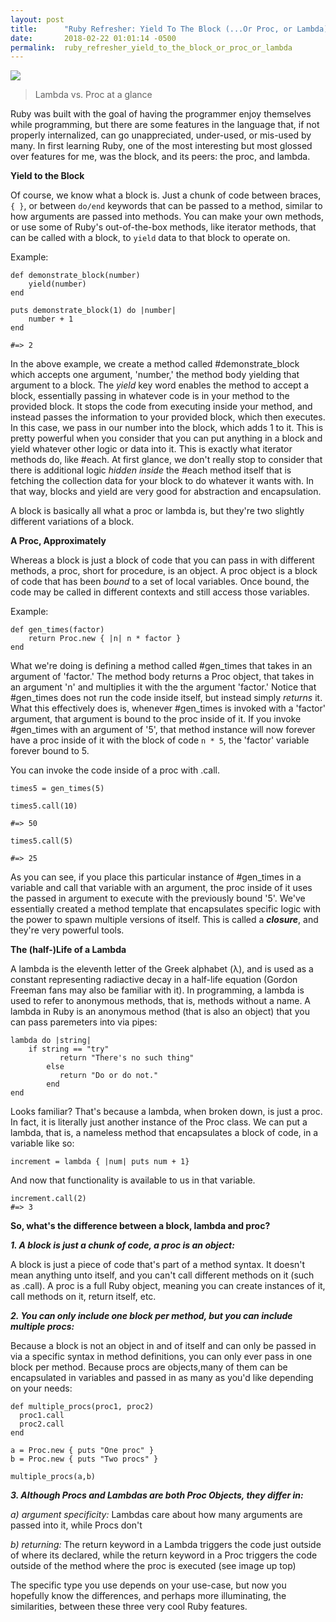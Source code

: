 ```yaml
---
layout: post
title:      "Ruby Refresher: Yield To The Block (...Or Proc, or Lambda)"
date:       2018-02-22 01:01:14 -0500
permalink:  ruby_refresher_yield_to_the_block_or_proc_or_lambda
---
```



![](http://i.imgur.com/mLY2X1y.png!)
> Lambda vs. Proc at a glance


Ruby was built with the goal of having the programmer enjoy themselves while programming, but there are some features in the language that, if not properly internalized, can go unappreciated, under-used, or mis-used by many. In first learning Ruby, one of the most interesting but most glossed over features for me, was the block, and its peers: the proc, and lambda.

**Yield to the Block**

Of course, we know what a block is. Just a chunk of code between braces, ``{ }``, or between ``do/end`` keywords that can be passed to a method, similar to how arguments are passed into methods. You can make your own methods, or use some of Ruby's out-of-the-box methods, like iterator methods, that can be called with a block, to ```yield``` data to that block to operate on.

Example:

```
def demonstrate_block(number)
    yield(number)
end

puts demonstrate_block(1) do |number| 
    number + 1
end 

#=> 2
```

In the above example, we create a method called #demonstrate_block which accepts one argument, 'number,' the method body yielding that argument to a block. The *yield* key word enables the method to accept a block, essentially passing in whatever code is in your method to the provided block. It stops the code from executing inside your method, and instead passes the information to your provided block, which then executes. In this case, we pass in our number into the block, which adds 1 to it. This is pretty powerful when you consider that you can put anything in a block and yield whatever other logic or data into it. This is exactly what iterator methods do, like #each. At first glance, we don't really stop to consider that there is additional logic *hidden inside* the #each method itself that is fetching the collection data for your block to do whatever it wants with. In that way, blocks and yield are very good for abstraction and encapsulation. 

A block is basically all what a proc or lambda is, but they're two slightly different variations of a block.

**A Proc, Approximately**

Whereas a block is just a block of code that you can pass in with different methods, a proc, short for procedure, is an object. A proc object is a block of code that has been *bound* to a set of local variables. Once bound, the code may be called in different contexts and still access those variables. 

Example:

```
def gen_times(factor)
    return Proc.new { |n| n * factor }
end
```

What we're doing is defining a method called #gen_times that takes in an argument of 'factor.' The method body returns a Proc object, that takes in an argument 'n' and multiplies it with the the argument 'factor.' Notice that #gen_times does not run the code inside itself, but instead simply *returns* it. What this effectively does is, whenever #gen_times is invoked with a 'factor' argument, that argument is bound to the proc inside of it. If you invoke #gen_times with an argument of '5', that method instance will now forever have a proc inside of it with the block of code ```n * 5```, the 'factor' variable forever bound to 5. 

You can invoke the code inside of a proc with .call.

```
times5 = gen_times(5)

times5.call(10) 

#=> 50

times5.call(5)

#=> 25
```

As you can see, if you place this particular instance of #gen_times in a variable and call that variable with an argument, the proc inside of it uses the passed in argument to execute with the previously bound '5'. We've essentially created a method template that encapsulates specific logic with the power to spawn multiple versions of itself. This is called a ***closure***, and they're very powerful tools.

**The (half-)Life of a Lambda**

A lambda is the eleventh letter of the Greek alphabet (λ), and is used as a constant representing radiactive decay in a half-life equation (Gordon Freeman fans may also be familiar with it). In programming, a lambda is used to refer to anonymous methods, that is, methods without a name. A lambda in Ruby is an anonymous method (that is also an object) that you can pass paremeters into via pipes:

```
lambda do |string|
    if string == "try"
		   return "There's no such thing"
		else 
		   return "Do or do not."
		end
end 
```

Looks familiar? That's because a lambda, when broken down, is just a proc. In fact, it is literally just another instance of the Proc class. We can put a lambda, that is, a nameless method that encapsulates a block of code, in a variable like so:

```
increment = lambda { |num| puts num + 1}
```

And now that functionality is available to us in that variable.

```
increment.call(2)
#=> 3
```

**So, what's the difference between a block, lambda and proc?** 

***1. A block is just a chunk of code, a proc is an object:***

A block is just a piece of code that's part of a method syntax. It doesn't mean anything unto itself, and you can't call different methods on it (such as .call). A proc is a full Ruby object, meaning you can create instances of it, call methods on it, return itself, etc.

***2. You can only include one block per method, but you can include multiple procs:***

Because a block is not an object in and of itself and can only be passed in via a specific syntax in method definitions, you can only ever pass in one block per method. Because procs are objects,many of them can be encapsulated in variables and passed in as many as you'd like depending on your needs:

```
def multiple_procs(proc1, proc2)
  proc1.call
  proc2.call
end

a = Proc.new { puts "One proc" }
b = Proc.new { puts "Two procs" }

multiple_procs(a,b)
```

***3. Although Procs and Lambdas are both Proc Objects, they differ in:***

*a) argument specificity:* Lambdas care about how many arguments are passed into it, while Procs don't 

*b) returning:* The return keyword in a Lambda triggers the code just outside of where its declared, while the return keyword in a Proc triggers the code outside of the method where the proc is executed (see image up top)

The specific type you use depends on your use-case, but now you hopefully know the differences, and perhaps more illuminating, the similarities, between these three very cool Ruby features.
